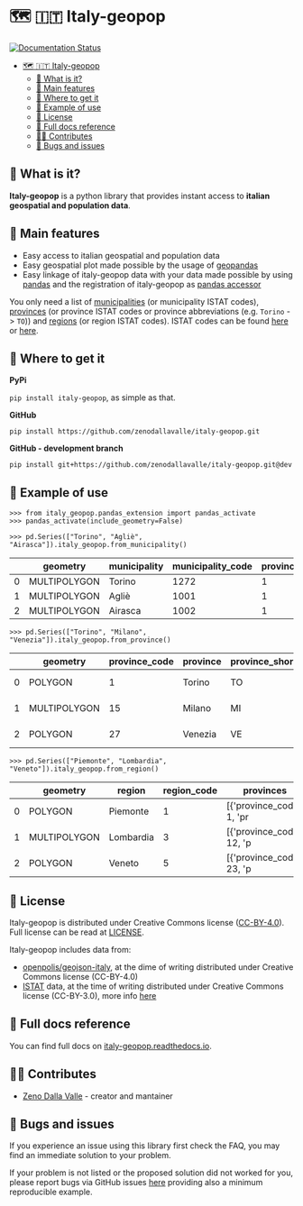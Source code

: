 # 🗺️ 🇮🇹 Italy-geopop

[![Documentation Status](https://readthedocs.org/projects/italy-geopop/badge/?version=latest)](https://italy-geopop.readthedocs.io/en/latest/?badge=latest)

- [🗺️ 🇮🇹 Italy-geopop](#️--italy-geopop)
  - [🧐 What is it?](#-what-is-it)
  - [🚀 Main features](#-main-features)
  - [🏪 Where to get it](#-where-to-get-it)
  - [🔌 Example of use](#-example-of-use)
  - [📖 License](#-license)
  - [🔎 Full docs reference](#-full-docs-reference)
  - [👩‍💻 Contributes](#-contributes)
  - [🐛 Bugs and issues](#-bugs-and-issues)

## 🧐 What is it?

**Italy-geopop** is a python library that provides instant access to **italian geospatial and population data**.

## 🚀 Main features

- Easy access to italian geospatial and population data
- Easy geospatial plot made possible by the usage of [geopandas](https://geopandas.org/en/stable/)
- Easy linkage of italy-geopop data with your data made possible by using [pandas](https://pandas.pydata.org/) and the registration of italy-geopop as [pandas accessor](https://pandas.pydata.org/docs/development/extending.html)

You only need a list of [municipalities](https://en.wikipedia.org/wiki/List_of_municipalities_of_Italy) (or municipality ISTAT codes), [provinces](https://en.wikipedia.org/wiki/Provinces_of_Italy) (or province ISTAT codes or province abbreviations (e.g. `Torino` -> `TO`)) and [regions](https://en.wikipedia.org/wiki/Regions_of_Italy) (or region ISTAT codes).
ISTAT codes can be found [here](https://it.wikipedia.org/wiki/Codice_ISTAT) or [here](https://dait.interno.gov.it/territorio-e-autonomie-locali/sut/elenco_codici_comuni.php).

## 🏪 Where to get it

**PyPi**

`pip install italy-geopop`, as simple as that.

**GitHub**

`pip install https://github.com/zenodallavalle/italy-geopop.git`

**GitHub - development branch**

`pip install git+https://github.com/zenodallavalle/italy-geopop.git@dev`

## 🔌 Example of use

```
>>> from italy_geopop.pandas_extension import pandas_activate
>>> pandas_activate(include_geometry=False)
```

```
>>> pd.Series(["Torino", "Agliè", "Airasca"]).italy_geopop.from_municipality()
```

|     | geometry     | municipality | municipality_code | province_code | province | province_short | region   | region_code | population | population_F | population_M |
| --- | ------------ | ------------ | ----------------- | ------------- | -------- | -------------- | -------- | ----------- | ---------- | ------------ | ------------ |
| 0   | MULTIPOLYGON | Torino       | 1272              | 1             | Torino   | TO             | Piemonte | 1           | 848748.0   | 441686.0     | 407062.0     |
| 1   | MULTIPOLYGON | Agliè        | 1001              | 1             | Torino   | TO             | Piemonte | 1           | 2562.0     | 1347.0       | 1215.0       |
| 2   | MULTIPOLYGON | Airasca      | 1002              | 1             | Torino   | TO             | Piemonte | 1           | 3660.0     | 1793.0       | 1867.0       |

```
>>> pd.Series(["Torino", "Milano", "Venezia"]).italy_geopop.from_province()
```

|     | geometry     | province_code | province | province_short | municipalities            | region    | region_code | population | population_F | population_M |
| --- | ------------ | ------------- | -------- | -------------- | ------------------------- | --------- | ----------- | ---------- | ------------ | ------------ |
| 0   | POLYGON      | 1             | Torino   | TO             | [{'municipality_code': 10 | Piemonte  | 1           | 2208370.0  | 1137159.0    | 1071211.0    |
| 1   | MULTIPOLYGON | 15            | Milano   | MI             | [{'municipality_code': 15 | Lombardia | 3           | 3214630.0  | 1650192.0    | 1564438.0    |
| 2   | POLYGON      | 27            | Venezia  | VE             | [{'municipality_code': 27 | Veneto    | 5           | 836916.0   | 429501.0     | 407415.0     |

```
>>> pd.Series(["Piemonte", "Lombardia", "Veneto"]).italy_geopop.from_region()
```

|     | geometry     | region    | region_code | provinces                 | population | population_F | population_M |
| --- | ------------ | --------- | ----------- | ------------------------- | ---------- | ------------ | ------------ |
| 0   | POLYGON      | Piemonte  | 1           | [{'province_code': 1, 'pr | 4256350.0  | 2182505.0    | 2073845.0    |
| 1   | MULTIPOLYGON | Lombardia | 3           | [{'province_code': 12, 'p | 9943004.0  | 5061476.0    | 4881528.0    |
| 2   | POLYGON      | Veneto    | 5           | [{'province_code': 23, 'p | 4847745.0  | 2467002.0    | 2380743.0    |

## 📖 License

Italy-geopop is distributed under Creative Commons license ([CC-BY-4.0](https://creativecommons.org/licenses/by/4.0/)). Full license can be read at [LICENSE](https://github.com/zenodallavalle/italy-geopop/blob/main/LICENSE).

Italy-geopop includes data from:

- [openpolis/geojson-italy](https://github.com/openpolis/geojson-italy), at the dime of writing distributed under Creative Commons license (CC-BY-4.0)
- [ISTAT](https://www.istat.it/en/) data, at the time of writing distributed under Creative Commons license (CC-BY-3.0), more info [here](https://www.istat.it/en/legal-notice)

## 🔎 Full docs reference

You can find full docs on [italy-geopop.readthedocs.io](https://italy-geopop.readthedocs.io/en/latest).

## 👩‍💻 Contributes

- [Zeno Dalla Valle](https://github.com/zenodallavalle/italy-geopop) - creator and mantainer

## 🐛 Bugs and issues

If you experience an issue using this library first check the FAQ, you may find an immediate solution to your problem.

If your problem is not listed or the proposed solution did not worked for you, please report bugs via GitHub issues [here](https://github.com/zenodallavalle/italy-geopop/issues) providing also a minimum reproducible example.
